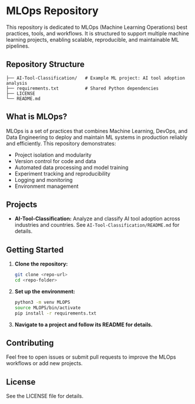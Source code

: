 # MLOps Repository

This repository is dedicated to MLOps (Machine Learning Operations) best practices, tools, and workflows. It is structured to support multiple machine learning projects, enabling scalable, reproducible, and maintainable ML pipelines.

## Repository Structure

```
├── AI-Tool-Classification/   # Example ML project: AI tool adoption analysis
├── requirements.txt          # Shared Python dependencies
├── LICENSE
└── README.md
```

## What is MLOps?

MLOps is a set of practices that combines Machine Learning, DevOps, and Data Engineering to deploy and maintain ML systems in production reliably and efficiently. This repository demonstrates:

- Project isolation and modularity
- Version control for code and data
- Automated data processing and model training
- Experiment tracking and reproducibility
- Logging and monitoring
- Environment management

## Projects

- **AI-Tool-Classification:**
  Analyze and classify AI tool adoption across industries and countries.
  See `AI-Tool-Classification/README.md` for details.

## Getting Started

1. **Clone the repository:**

   ```bash
   git clone <repo-url>
   cd <repo-folder>
   ```

2. **Set up the environment:**

   ```bash
   python3 -m venv MLOPS
   source MLOPS/bin/activate
   pip install -r requirements.txt
   ```

3. **Navigate to a project and follow its README for details.**

## Contributing

Feel free to open issues or submit pull requests to improve the MLOps workflows or add new projects.

## License

See the LICENSE file for details.
